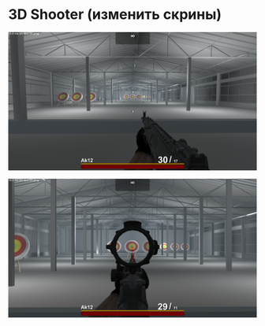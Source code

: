 # 3D Shooter (изменить скрины)
 
![alt text](https://github.com/Delivery-Klad/3D_Shooter/blob/master/Images/1.png)

![alt text](https://github.com/Delivery-Klad/3D_Shooter/blob/master/Images/2.png)
